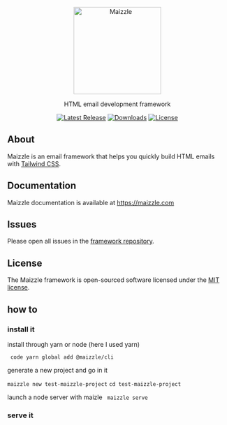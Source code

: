 <p align="center"><a href="https://maizzle.com" target="_blank"><img src="https://res.cloudinary.com/maizzle/image/upload/v1553710263/maizzle.svg" width="200" alt="Maizzle"></a></p>
<p align="center">HTML email development framework</p>
<p align="center">
<a href="https://npmjs.com/package/@maizzle/framework"><img src="https://img.shields.io/npm/v/@maizzle/framework.svg?style=flat-square" alt="Latest Release"></a>
<a href="https://npmjs.com/package/@maizzle/framework"><img src="https://img.shields.io/npm/dt/@maizzle/framework?style=flat-square&color=289159" alt="Downloads"></a>
<a href="https://github.com/maizzle/maizzle/blob/master/LICENSE.md"><img src="https://img.shields.io/github/license/maizzle/framework.svg?color=289159&style=flat-square" alt="License"></a>
</p>

## About

Maizzle is an email framework that helps you quickly build HTML emails with [Tailwind CSS](https://tailwindcss.com/).

## Documentation

Maizzle documentation is available at https://maizzle.com

## Issues

Please open all issues in the [framework repository](https://github.com/maizzle/framework).

## License

The Maizzle framework is open-sourced software licensed under the [MIT license](https://opensource.org/licenses/MIT).

## how to
### install it

install through yarn or node (here I used yarn)

`  code yarn global add @maizzle/cli `

generate a new project and go in it

`maizzle new test-maizzle-project`
`cd test-maizzle-project `

launch a node server with maizle
` maizzle serve`

### serve it


